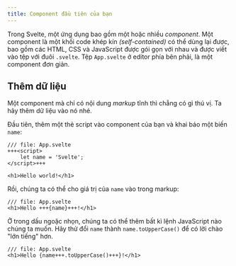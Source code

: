 ```yaml
---
title: Component đầu tiên của bạn
---
```


Trong Svelte, một ứng dụng bao gồm một hoặc nhiều _component_. Một component là một khối code khép kín _(self-contained)_ có thể dùng lại được, bao gồm các HTML, CSS và JavaScript được gói gọn với nhau và được viết vào tệp với đuôi `.svelte`. Tệp `App.svelte` ở editor phía bên phải, là một component đơn giản.

## Thêm dữ liệu

Một component mà chỉ có nội dung _markup_ tĩnh thì chẳng có gì thú vị. Ta hãy thêm dữ liệu vào nó nhé.

Đầu tiên, thêm một thẻ script vào component của bạn và khai báo một biến `name`:

```svelte
/// file: App.svelte
+++<script>
	let name = 'Svelte';
</script>+++

<h1>Hello world!</h1>
```

Rồi, chúng ta có thể cho giá trị của `name` vào trong markup:

```svelte
/// file: App.svelte
<h1>Hello +++{name}+++!</h1>
```

Ở trong dấu ngoặc nhọn, chúng ta có thể thêm bất kì lệnh JavaScript nào chúng ta muốn. Hãy thử đổi `name` thành `name.toUpperCase()` để có lời chào "lớn tiếng" hơn.

```svelte
/// file: App.svelte
<h1>Hello {name+++.toUpperCase()+++}!</h1>
```
